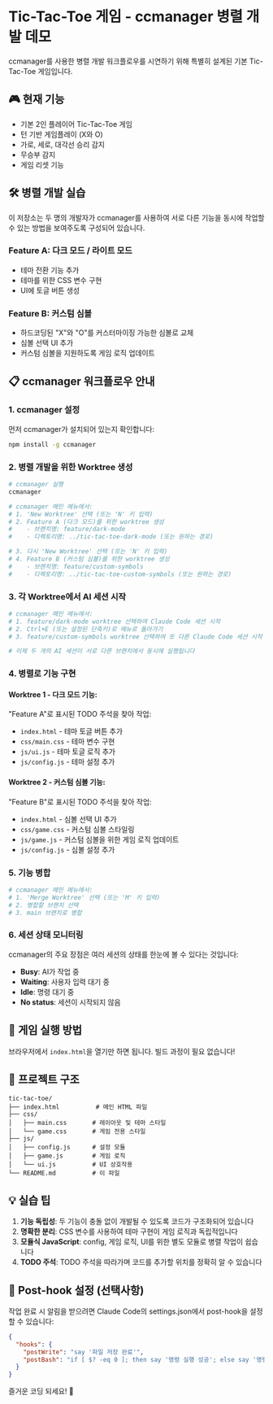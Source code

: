 # Tic-Tac-Toe 게임 - ccmanager 병렬 개발 데모

ccmanager를 사용한 병렬 개발 워크플로우를 시연하기 위해 특별히 설계된 기본 Tic-Tac-Toe 게임입니다.

## 🎮 현재 기능
- 기본 2인 플레이어 Tic-Tac-Toe 게임
- 턴 기반 게임플레이 (X와 O)
- 가로, 세로, 대각선 승리 감지
- 무승부 감지
- 게임 리셋 기능

## 🛠️ 병렬 개발 실습

이 저장소는 두 명의 개발자가 ccmanager를 사용하여 서로 다른 기능을 동시에 작업할 수 있는 방법을 보여주도록 구성되어 있습니다.

### Feature A: 다크 모드 / 라이트 모드
- 테마 전환 기능 추가
- 테마를 위한 CSS 변수 구현
- UI에 토글 버튼 생성

### Feature B: 커스텀 심볼
- 하드코딩된 "X"와 "O"를 커스터마이징 가능한 심볼로 교체
- 심볼 선택 UI 추가
- 커스텀 심볼을 지원하도록 게임 로직 업데이트

## 📋 ccmanager 워크플로우 안내

### 1. ccmanager 설정

먼저 ccmanager가 설치되어 있는지 확인합니다:

```bash
npm install -g ccmanager
```

### 2. 병렬 개발을 위한 Worktree 생성

```bash
# ccmanager 실행
ccmanager

# ccmanager 메인 메뉴에서:
# 1. 'New Worktree' 선택 (또는 'N' 키 입력)
# 2. Feature A (다크 모드)를 위한 worktree 생성
#    - 브랜치명: feature/dark-mode
#    - 디렉토리명: ../tic-tac-toe-dark-mode (또는 원하는 경로)

# 3. 다시 'New Worktree' 선택 (또는 'N' 키 입력)
# 4. Feature B (커스텀 심볼)를 위한 worktree 생성
#    - 브랜치명: feature/custom-symbols
#    - 디렉토리명: ../tic-tac-toe-custom-symbols (또는 원하는 경로)
```

### 3. 각 Worktree에서 AI 세션 시작

```bash
# ccmanager 메인 메뉴에서:
# 1. feature/dark-mode worktree 선택하여 Claude Code 세션 시작
# 2. Ctrl+E (또는 설정된 단축키)로 메뉴로 돌아가기
# 3. feature/custom-symbols worktree 선택하여 또 다른 Claude Code 세션 시작

# 이제 두 개의 AI 세션이 서로 다른 브랜치에서 동시에 실행됩니다
```

### 4. 병렬로 기능 구현

#### Worktree 1 - 다크 모드 기능:
"Feature A"로 표시된 TODO 주석을 찾아 작업:
- `index.html` - 테마 토글 버튼 추가
- `css/main.css` - 테마 변수 구현
- `js/ui.js` - 테마 토글 로직 추가
- `js/config.js` - 테마 설정 추가

#### Worktree 2 - 커스텀 심볼 기능:
"Feature B"로 표시된 TODO 주석을 찾아 작업:
- `index.html` - 심볼 선택 UI 추가
- `css/game.css` - 커스텀 심볼 스타일링
- `js/game.js` - 커스텀 심볼을 위한 게임 로직 업데이트
- `js/config.js` - 심볼 설정 추가

### 5. 기능 병합

```bash
# ccmanager 메인 메뉴에서:
# 1. 'Merge Worktree' 선택 (또는 'M' 키 입력)
# 2. 병합할 브랜치 선택
# 3. main 브랜치로 병합
```

### 6. 세션 상태 모니터링

ccmanager의 주요 장점은 여러 세션의 상태를 한눈에 볼 수 있다는 것입니다:
- **Busy**: AI가 작업 중
- **Waiting**: 사용자 입력 대기 중
- **Idle**: 명령 대기 중
- **No status**: 세션이 시작되지 않음

## 🚀 게임 실행 방법

브라우저에서 `index.html`을 열기만 하면 됩니다. 빌드 과정이 필요 없습니다!

## 📁 프로젝트 구조

```
tic-tac-toe/
├── index.html          # 메인 HTML 파일
├── css/
│   ├── main.css       # 레이아웃 및 테마 스타일
│   └── game.css       # 게임 전용 스타일
├── js/
│   ├── config.js      # 설정 모듈
│   ├── game.js        # 게임 로직
│   └── ui.js          # UI 상호작용
└── README.md          # 이 파일
```

## 💡 실습 팁

1. **기능 독립성**: 두 기능이 충돌 없이 개발될 수 있도록 코드가 구조화되어 있습니다
2. **명확한 분리**: CSS 변수를 사용하여 테마 구현이 게임 로직과 독립적입니다
3. **모듈식 JavaScript**: config, 게임 로직, UI를 위한 별도 모듈로 병렬 작업이 쉽습니다
4. **TODO 주석**: TODO 주석을 따라가며 코드를 추가할 위치를 정확히 알 수 있습니다

## 🔔 Post-hook 설정 (선택사항)

작업 완료 시 알림을 받으려면 Claude Code의 settings.json에서 post-hook을 설정할 수 있습니다:

```json
{
  "hooks": {
    "postWrite": "say '파일 저장 완료'",
    "postBash": "if [ $? -eq 0 ]; then say '명령 실행 성공'; else say '명령 실행 실패'; fi"
  }
}
```

즐거운 코딩 되세요! 🎉